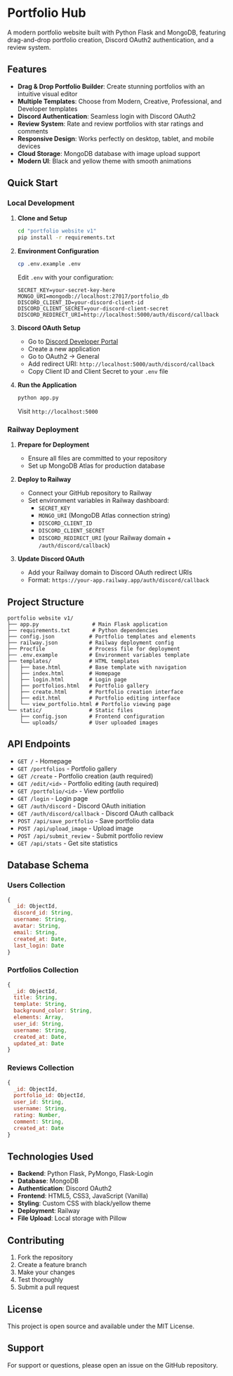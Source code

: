 # Portfolio Hub

A modern portfolio website built with Python Flask and MongoDB, featuring drag-and-drop portfolio creation, Discord OAuth2 authentication, and a review system.

## Features

- **Drag & Drop Portfolio Builder**: Create stunning portfolios with an intuitive visual editor
- **Multiple Templates**: Choose from Modern, Creative, Professional, and Developer templates
- **Discord Authentication**: Seamless login with Discord OAuth2
- **Review System**: Rate and review portfolios with star ratings and comments
- **Responsive Design**: Works perfectly on desktop, tablet, and mobile devices
- **Cloud Storage**: MongoDB database with image upload support
- **Modern UI**: Black and yellow theme with smooth animations

## Quick Start

### Local Development

1. **Clone and Setup**
   ```bash
   cd "portfolio website v1"
   pip install -r requirements.txt
   ```

2. **Environment Configuration**
   ```bash
   cp .env.example .env
   ```
   
   Edit `.env` with your configuration:
   ```
   SECRET_KEY=your-secret-key-here
   MONGO_URI=mongodb://localhost:27017/portfolio_db
   DISCORD_CLIENT_ID=your-discord-client-id
   DISCORD_CLIENT_SECRET=your-discord-client-secret
   DISCORD_REDIRECT_URI=http://localhost:5000/auth/discord/callback
   ```

3. **Discord OAuth Setup**
   - Go to [Discord Developer Portal](https://discord.com/developers/applications)
   - Create a new application
   - Go to OAuth2 → General
   - Add redirect URI: `http://localhost:5000/auth/discord/callback`
   - Copy Client ID and Client Secret to your `.env` file

4. **Run the Application**
   ```bash
   python app.py
   ```
   
   Visit `http://localhost:5000`

### Railway Deployment

1. **Prepare for Deployment**
   - Ensure all files are committed to your repository
   - Set up MongoDB Atlas for production database

2. **Deploy to Railway**
   - Connect your GitHub repository to Railway
   - Set environment variables in Railway dashboard:
     - `SECRET_KEY`
     - `MONGO_URI` (MongoDB Atlas connection string)
     - `DISCORD_CLIENT_ID`
     - `DISCORD_CLIENT_SECRET`
     - `DISCORD_REDIRECT_URI` (your Railway domain + `/auth/discord/callback`)

3. **Update Discord OAuth**
   - Add your Railway domain to Discord OAuth redirect URIs
   - Format: `https://your-app.railway.app/auth/discord/callback`

## Project Structure

```
portfolio website v1/
├── app.py                 # Main Flask application
├── requirements.txt       # Python dependencies
├── config.json           # Portfolio templates and elements
├── railway.json          # Railway deployment config
├── Procfile              # Process file for deployment
├── .env.example          # Environment variables template
├── templates/            # HTML templates
│   ├── base.html         # Base template with navigation
│   ├── index.html        # Homepage
│   ├── login.html        # Login page
│   ├── portfolios.html   # Portfolio gallery
│   ├── create.html       # Portfolio creation interface
│   ├── edit.html         # Portfolio editing interface
│   └── view_portfolio.html # Portfolio viewing page
└── static/               # Static files
    ├── config.json       # Frontend configuration
    └── uploads/          # User uploaded images
```

## API Endpoints

- `GET /` - Homepage
- `GET /portfolios` - Portfolio gallery
- `GET /create` - Portfolio creation (auth required)
- `GET /edit/<id>` - Portfolio editing (auth required)
- `GET /portfolio/<id>` - View portfolio
- `GET /login` - Login page
- `GET /auth/discord` - Discord OAuth initiation
- `GET /auth/discord/callback` - Discord OAuth callback
- `POST /api/save_portfolio` - Save portfolio data
- `POST /api/upload_image` - Upload image
- `POST /api/submit_review` - Submit portfolio review
- `GET /api/stats` - Get site statistics

## Database Schema

### Users Collection
```javascript
{
  _id: ObjectId,
  discord_id: String,
  username: String,
  avatar: String,
  email: String,
  created_at: Date,
  last_login: Date
}
```

### Portfolios Collection
```javascript
{
  _id: ObjectId,
  title: String,
  template: String,
  background_color: String,
  elements: Array,
  user_id: String,
  username: String,
  created_at: Date,
  updated_at: Date
}
```

### Reviews Collection
```javascript
{
  _id: ObjectId,
  portfolio_id: ObjectId,
  user_id: String,
  username: String,
  rating: Number,
  comment: String,
  created_at: Date
}
```

## Technologies Used

- **Backend**: Python Flask, PyMongo, Flask-Login
- **Database**: MongoDB
- **Authentication**: Discord OAuth2
- **Frontend**: HTML5, CSS3, JavaScript (Vanilla)
- **Styling**: Custom CSS with black/yellow theme
- **Deployment**: Railway
- **File Upload**: Local storage with Pillow

## Contributing

1. Fork the repository
2. Create a feature branch
3. Make your changes
4. Test thoroughly
5. Submit a pull request

## License

This project is open source and available under the MIT License.

## Support

For support or questions, please open an issue on the GitHub repository.
